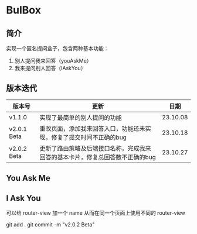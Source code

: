 # BulBox

## 简介

实现一个匿名提问盒子，包含两种基本功能：
1. 别人提问我来回答（youAskMe）
2. 我来提问别人回答（IAskYou）

## 版本迭代

| 版本号      | 更新                                                                          | 日期     |
| ----------- | ----------------------------------------------------------------------------- | -------- |
| v1.1.0      | 实现了最简单的别人提问的功能                                                  | 23.10.08 |
| v2.0.1 Beta | 重改页面，添加我来回答入口，功能还未实现，修复了提交时间不正确的bug           | 23.10.18 |
| v2.0.2 Beta | 更新了路由策略及后端接口名称，完成我来回答的基本卡片，修复总回答数不正确的bug | 23.10.27 |

## You Ask Me



## I Ask You



可以给 router-view 加一个 name 从而在同一个页面上使用不同的 router-view




git add .
git commit -m "v2.0.2 Beta"